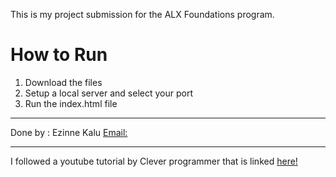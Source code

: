 This is my project submission for the ALX Foundations program.

# How to Run
1. Download the files
2. Setup a local server and select your port
3. Run the index.html file

---
Done by : Ezinne Kalu
[Email:](mailto:ekalu.fk@gmail.com)

------
I followed a youtube tutorial by Clever programmer that is linked [here!](https://youtube.com/live/C6jSg4VPNZE?si=GTyg0meGUidZW3fI)